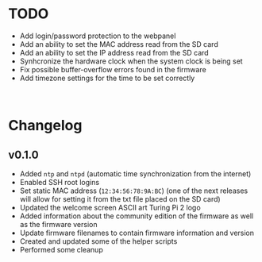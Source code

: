 # TODO
- Add login/password protection to the webpanel
- Add an ability to set the MAC address read from the SD card
- Add an ability to set the IP address read from the SD card
- Synhcronize the hardware clock when the system clock is being set
- Fix possible buffer-overflow errors found in the firmware
- Add timezone settings for the time to be set correctly

<br>

# Changelog

## v0.1.0
- Added `ntp` and `ntpd` (automatic time synchronization from the internet)
- Enabled SSH root logins
- Set static MAC address (`12:34:56:78:9A:BC`) (one of the next releases will allow for setting it from the txt file placed on the SD card)
- Updated the welcome screen ASCII art Turing Pi 2 logo
- Added information about the community edition of the firmware as well as the firmware version
- Update firmware filenames to contain firmware information and version
- Created and updated some of the helper scripts
- Performed some cleanup
